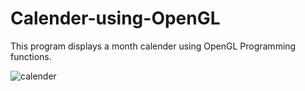# Calender-using-OpenGL
This program displays a month calender using OpenGL Programming functions.

![calender](https://user-images.githubusercontent.com/66235628/83779768-fe0a6780-a6a9-11ea-8401-126bd9dc2757.png)

